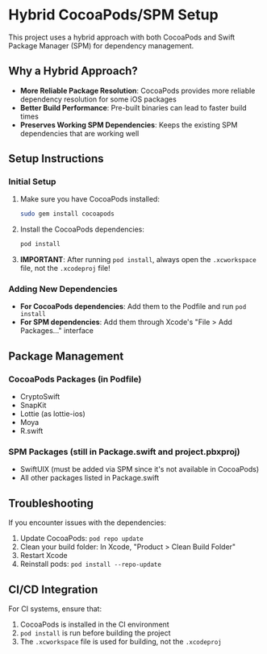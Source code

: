 # Hybrid CocoaPods/SPM Setup

This project uses a hybrid approach with both CocoaPods and Swift Package Manager (SPM) for dependency management.

## Why a Hybrid Approach?

- **More Reliable Package Resolution**: CocoaPods provides more reliable dependency resolution for some iOS packages
- **Better Build Performance**: Pre-built binaries can lead to faster build times
- **Preserves Working SPM Dependencies**: Keeps the existing SPM dependencies that are working well

## Setup Instructions

### Initial Setup

1. Make sure you have CocoaPods installed:
   ```bash
   sudo gem install cocoapods
   ```

2. Install the CocoaPods dependencies:
   ```bash
   pod install
   ```

3. **IMPORTANT**: After running `pod install`, always open the `.xcworkspace` file, not the `.xcodeproj` file!

### Adding New Dependencies

- **For CocoaPods dependencies**: Add them to the Podfile and run `pod install`
- **For SPM dependencies**: Add them through Xcode's "File > Add Packages..." interface

## Package Management

### CocoaPods Packages (in Podfile)
- CryptoSwift
- SnapKit
- Lottie (as lottie-ios)
- Moya
- R.swift

### SPM Packages (still in Package.swift and project.pbxproj)
- SwiftUIX (must be added via SPM since it's not available in CocoaPods)
- All other packages listed in Package.swift

## Troubleshooting

If you encounter issues with the dependencies:

1. Update CocoaPods: `pod repo update`
2. Clean your build folder: In Xcode, "Product > Clean Build Folder"
3. Restart Xcode
4. Reinstall pods: `pod install --repo-update`

## CI/CD Integration

For CI systems, ensure that:
1. CocoaPods is installed in the CI environment
2. `pod install` is run before building the project
3. The `.xcworkspace` file is used for building, not the `.xcodeproj`
